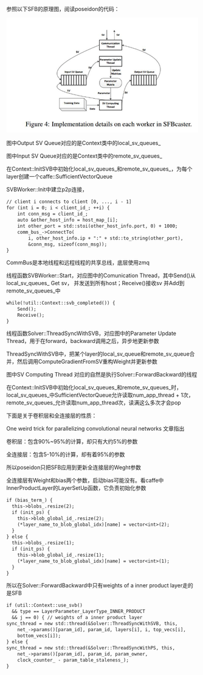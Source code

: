 参照以下SFB的原理图，阅读poseidon的代码：

![](./images/SFBcaster.jpg)


图中Output SV Queue对应的是Context类中的local_sv_queues_

图中Input SV Queue对应的是Context类中的remote_sv_queues_

在Context::InitSVB中初始化local_sv_queues_和remote_sv_queues_，为每个layer创建一个caffe::SufficientVectorQueue


SVBWorker::Init中建立p2p连接，

	// client i connects to client [0, ..., i - 1]
	for (int i = 0; i < client_id_; ++i) {
	    int conn_msg = client_id_;
	    auto &other_host_info = host_map_[i];
	    int other_port = std::stoi(other_host_info.port, 0) + 1000;
	    comm_bus_->ConnectTo(
	        i, other_host_info.ip + ":" + std::to_string(other_port),
	        &conn_msg, sizeof(conn_msg));
	}

CommBus是本地线程和远程线程的共享总线，底层使用zmq

线程函数SVBWorker::Start，对应图中的Comunication Thread，其中Send()从local_sv_queues_ Get sv， 并发送到所有host；Receive()接收sv 并Add到remote_sv_queues_中

	while(!util::Context::svb_completed()) {
		Send();
		Receive();
	}  


线程函数Solver<Dtype>::ThreadSyncWithSVB，对应图中的Parameter Update Thread，用于在forward，backward调用之后，异步地更新参数

ThreadSyncWithSVB中，把某个layer的local_sv_queue和remote_sv_queue合并，然后调用ComputeGradientFromSV重构Weight并更新参数

图中SV Computing Thread 对应的自然是执行Solver<Dtype>::ForwardBackward的线程

在Context::InitSVB中初始化local_sv_queues_和remote_sv_queues_时，local_sv_queues_中SufficientVectorQueue允许读取num_app_thread + 1次，remote_sv_queues_允许读取num_app_thread次，读满这么多次才会pop


下面是关于卷积层和全连接层的性质：

One weird trick for parallelizing convolutional neural networks 文章指出

卷积层：包含90%~95%的计算，却只有大约5%的参数

全连接层：包含5-10%的计算，却有着95%的参数

所以poseidon只把SFB应用到更新全连接层的Weght参数

全连接层有Weight和bias两个参数，启动bias可能没有。看caffe中InnerProductLayer的LayerSetUp函数，它负责初始化参数

    if (bias_term_) {
      this->blobs_.resize(2);
      if (init_ps) {
        this->blob_global_id_.resize(2);
        (*layer_name_to_blob_global_idx)[name] = vector<int>(2);
      }  
    } else {
      this->blobs_.resize(1);
      if (init_ps) {
        this->blob_global_id_.resize(1);
        (*layer_name_to_blob_global_idx)[name] = vector<int>(1);
      }  
    }

所以在Solver<Dtype>::ForwardBackward中只有weights of a inner product layer走的是SFB

	if (util::Context::use_svb()
	  && type == LayerParameter_LayerType_INNER_PRODUCT
	  && j == 0) { // weights of a inner product layer
	sync_thread = new std::thread(&Solver::ThreadSyncWithSVB, this, 
	    net_->params()[param_id], param_id, layers[i], i, top_vecs[i],
	    bottom_vecs[i]);
	} else {
	sync_thread = new std::thread(&Solver::ThreadSyncWithPS, this, 
	    net_->params()[param_id], param_id, param_owner,
	    clock_counter_ - param_table_staleness_);
	}